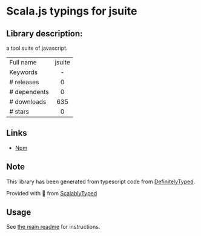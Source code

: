 
# Scala.js typings for jsuite


## Library description:
a tool suite of javascript.

|                    |                 |
| ------------------ | :-------------: |
| Full name          | jsuite |
| Keywords           | - |
| # releases         | 0 |
| # dependents       | 0 |
| # downloads        | 635 |
| # stars            | 0 |

## Links
- [Npm](https://www.npmjs.com/package/jsuite)
    


## Note
This library has been generated from typescript code from [DefinitelyTyped](https://definitelytyped.org).

Provided with :purple_heart: from [ScalablyTyped](https://github.com/oyvindberg/ScalablyTyped)

## Usage
See [the main readme](../../readme.md) for instructions.


